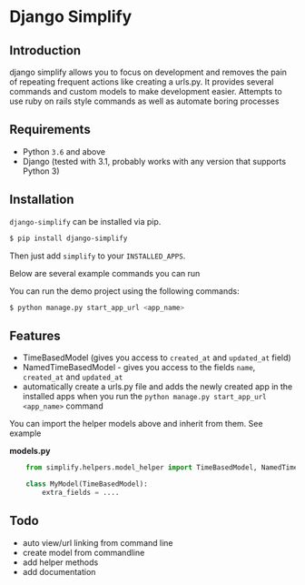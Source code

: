 # Django Simplify


## Introduction

django simplify allows you to focus on development and removes the pain of repeating frequent actions like creating a urls.py. It provides several commands and custom models to make development easier. Attempts to use ruby on rails style commands as well as automate boring processes

## Requirements

* Python `3.6` and above
* Django (tested with 3.1, probably works with any version that supports
  Python 3)

## Installation

`django-simplify` can be installed via pip.


```sh
$ pip install django-simplify
```

Then just add `simplify` to your `INSTALLED_APPS`.


Below are several example commands you can run

You can run the demo project using the following commands:

```sh
$ python manage.py start_app_url <app_name>
```

## Features

- TimeBasedModel (gives you access to `created_at` and `updated_at` field)
- NamedTimeBasedModel - gives you access to the fields `name`, `created_at` and `updated_at`
- automatically create a urls.py file and adds the newly created app in the installed apps when you run the `python manage.py start_app_url <app_name>` command

You can import the helper models above and inherit from them. See example

**models.py**

```python
    from simplify.helpers.model_helper import TimeBasedModel, NamedTimeBasedModel

    class MyModel(TimeBasedModel):
        extra_fields = ....
```

## Todo
- auto view/url linking from command line
- create model from commandline
- add helper methods
- add documentation
